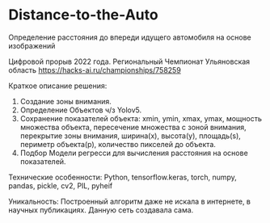 # Distance-to-the-Auto
Определение расстояния до впереди идущего автомобиля на основе изображений

Цифровой прорыв 2022 года. Региональный Чемпионат Ульяновская область 
https://hacks-ai.ru/championships/758259

Краткое описание решения: 
1. Создание зоны внимания.
2. Определение Объектов ч/з Yolov5.
3. Сохранение показателей объекта: xmin, ymin, xmax, ymax, мощность множества объекта,
пересечение множества с зоной внимания, перекрытие зоны внимания,
ширина(x), высота(y), площадь(s), периметр объекта(p), количество пикселей до объекта.
4. Подбор Модели регресси для вычисления расстояния на основе показателей.

Технические особенности: 
Python, tensorflow.keras, torch, numpy, pandas, pickle, cv2, PIL, pyheif

Уникальность: 
Построенный алгоритм даже не искала в интернете, в научных публикациях.
Данную сеть создавала сама.
